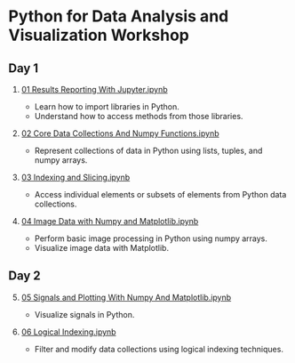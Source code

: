 # Python for Data Analysis and Visualization Workshop

## Day 1

1. [01 Results Reporting With Jupyter.ipynb](01%20Results%20Reporting%20With%20Jupyter.ipynb)

   - Learn how to import libraries in Python.
   - Understand how to access methods from those libraries.

2. [02 Core Data Collections And Numpy Functions.ipynb](02%20Core%20Data%20Collections%20And%20Numpy%20Functions.ipynb)  

   - Represent collections of data in Python using lists, tuples, and numpy arrays.

3. [03 Indexing and Slicing.ipynb](03%20Indexing%20and%20Slicing.ipynb)  
   - Access individual elements or subsets of elements from Python data collections.

4. [04 Image Data with Numpy and Matplotlib.ipynb](04%20Image%20Data%20with%20Numpy%20and%20Matplotlib.ipynb)  
   - Perform basic image processing in Python using numpy arrays.
   - Visualize image data with Matplotlib.

## Day 2

5. [05 Signals and Plotting With Numpy And Matplotlib.ipynb](05%20Signals%20and%20Plotting%20With%20Numpy%20And%20Matplotlib.ipynb)  
   - Visualize signals in Python.

6. [06 Logical Indexing.ipynb](06%20Logical%20Indexing.ipynb)
   - Filter and modify data collections using logical indexing techniques.
